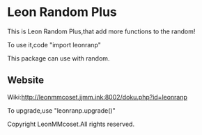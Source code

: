 # Leon Random Plus

This is Leon Random Plus,that add more functions to the random!

To use it,code "import leonranp"

This package can use with random.

## Website

Wiki:http://leonmmcoset.jjmm.ink:8002/doku.php?id=leonranp

To upgrade,use "leonranp.upgrade()"

Copyright LeonMMcoset.All rights reserved.